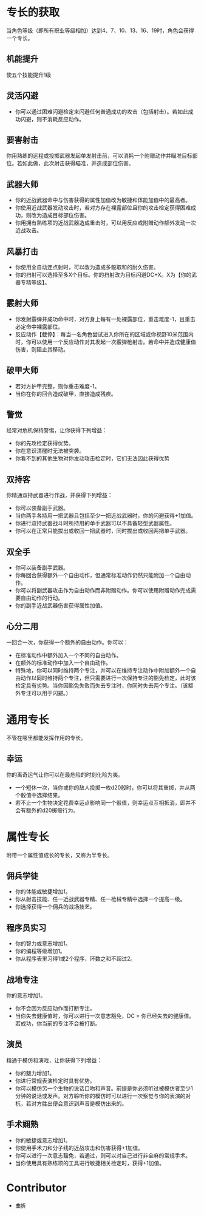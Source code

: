 # 专长的获取
当角色等级（即所有职业等级相加）达到4、7、10、13、16、19时，角色会获得一个专长。

## 机能提升
使五个技能提升1级
## 灵活闪避
- 你可以通过困难闪避检定来闪避任何普通成功的攻击（包括射击）。若如此成功闪避，则不消耗反应动作。
## 要害射击
你用熟练的远程或投掷武器发起单发射击前，可以消耗一个附赠动作并瞄准目标部位。若如此做，此次射击获得瞄准，并造成部位伤害。
## 武器大师
- 你的近战武器命中与伤害获得的属性加值改为敏捷和体能加值中的最高者。
- 你使用近战武器发动攻击时，若对方存在裸露部位且你的攻击检定获得困难成功，则改为造成目标部位伤害。
- 你用拥有熟练项的近战武器造成重击时，可以用反应或附赠动作额外发动一次近战攻击。
## 风暴打击
- 你使用全自动连点射时，可以改为造成多骰取和的耐久伤害。
- 你的扫射可以选择至多X个目标。你的扫射改为目标闪避DC+X。X为【你的武器专精等级】。

## 霰射大师
- 你发射霰弹并成功命中时，对方身上每有一处裸露部位，重击难度-1，且重击必定命中裸露部位。
- 反应动作【截停】：每当一名角色尝试进入你所在的区域或你视野10米范围内时，你可以使用一个反应动作对其发起一次霰弹枪射击。若命中并造成健康值伤害，则阻止其移动。

## 破甲大师
- 若对方护甲完整，则你重击难度-1。
- 当你在你的回合造成破甲，直接造成残疾。

## 警觉
经常对危机保持警惕，让你获得下列增益：
- 你的先攻检定获得优势。
- 你在意识清醒时无法被突袭。
- 你看不到的其他生物对你发动攻击检定时，它们无法因此获得优势
## 双持客
你精通双持武器进行作战，并获得下列增益：
- 你可以装备副手武器。
- 当你两手各持用一把武器且包括至少一把近战武器时，你的闪避获得+1加值。
- 你进行双持武器战斗时所持用的单手武器可以不具备轻型武器属性。
- 你可以在正常只能拔出或收回一把武器时，同时拔出或收回两把单手武器。
## 双全手
- 你可以装备副手武器。
- 你每回合获得额外一个自由动作，但通常标准动作仍然只能附加一个自由动作。
- 你可以将副武器攻击作为自由动作而非附赠动作。你可以使用附赠动作完成需要自由动作的行动。
- 你的副手近战武器伤害获得属性加值。
## 心分二用
一回合一次，你获得一个额外的自由动作。你可以：
- 在标准动作中额外加入一个不同的自由动作。
- 在额外的标准动作中加入一个自由动作。
- 特殊地，你可以同时维持两个专注，并可以在维持专注动作中附加额外一个自由动作以同时维持两个专注，但只需要进行一次保持专注的豁免检定，此时该检定具有劣势。当你因豁免失败而失去专注时，你同时失去两个专注。（该额外专注可以用于闪避。）

# 通用专长
不管在哪里都能发挥作用的专长。
## 幸运
你的离奇运气让你可以在最危险的时刻化险为夷。
- 一个短休一次，当你或你的敌人投掷一枚d20骰时，你可以将其重掷，并从两个骰值中选择结果。
- 若不止一个生物决定花费幸运点影响同一个骰值，则幸运点互相抵消，即并不会有额外的d20掷骰行为。
# 属性专长
附带一个属性值成长的专长，又称为半专长。
## 佣兵学徒
- 你的体能或敏捷增加1。
- 你从射击技能、任一近战武器专精、任一枪械专精中选择一个提高一级。
- 你选择获得一个佣兵的战场技艺。
## 程序员实习
- 你的智力或意志增加1。
- 你的编程等级增加1。
- 你从程序表里习得1或2个程序，环数之和不超过2。
## 战地专注
你的意志增加1。
- 你不会因为反应动作而打断专注。
- 当你失去健康值时，你可以进行一次意志豁免，DC = 你已经失去的健康值。若成功，你当前的专注不会被打断。

## 演员
精通于模仿和演戏，让你获得下列增益：
- 你的魅力增加1。
- 你进行常规表演检定时具有优势。
- 你可以模仿另一个生物的说话口吻和声音。前提是你必须听过被模仿者至少1分钟的说话或发声。对方聆听你的模仿时可以进行一次察觉与你的表演的对抗，若对方胜出便会意识到声音是模仿出来的。

## 手术娴熟
- 你的敏捷或意志增加1。
- 你使用手术刀和分子线的近战攻击和伤害获得+1加值。
- 你可以进行一次意志豁免，若通过，则可以对自己进行非全麻的常规手术。
- 当你使用具有熟练项的工具进行敏捷相关检定时，获得+1加值。


# Contributor
- 曲折